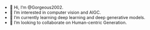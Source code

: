 - 👋 Hi, I’m @Gorgeous2002.
- 👀 I’m interested in computer vision and AIGC.
- 🌱 I’m currently learning deep learning and deep generative models.
- 💞️ I’m looking to collaborate on Human-centric Generation.
<!---
- 📫 Email: zhaoqin@pjlab.org.cn
- 😄 Pronouns: ...
- ⚡ Fun fact: ...
--->

<!---
Gorgeous2002/Gorgeous2002 is a ✨ special ✨ repository because its `README.md` (this file) appears on your GitHub profile.
You can click the Preview link to take a look at your changes.
--->

